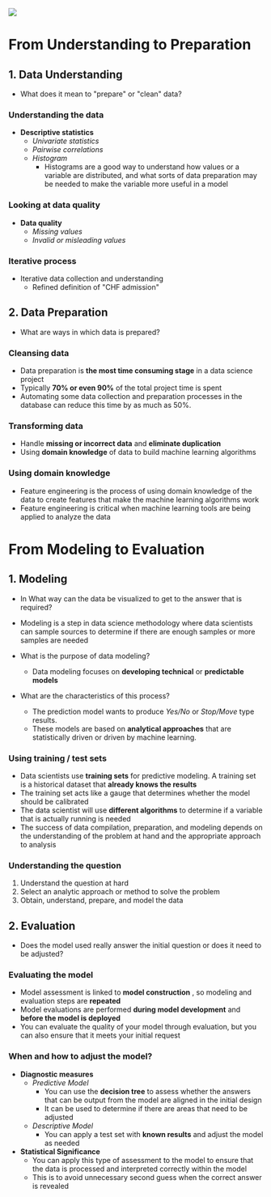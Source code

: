 ![](https://cdn.pixabay.com/photo/2016/10/09/08/32/digital-marketing-1725340_960_720.jpg)

# From Understanding to Preparation

## 1. Data Understanding

- What does it mean to "prepare" or "clean" data?

### Understanding the data

- __Descriptive statistics__
  - _Univariate statistics_
  - _Pairwise correlations_
  - _Histogram_
    - Histograms are a good way to understand how values or a variable are distributed, and what sorts of data preparation may be needed to make the variable more useful in a model

### Looking at data quality

- __Data quality__
  - _Missing values_
  - _Invalid or misleading values_

### Iterative process

- Iterative data collection and understanding
  - Refined definition of "CHF admission"

## 2. Data Preparation

- What are ways in which data is prepared?

### Cleansing data

- Data preparation is __the most time consuming stage__ in a data science project
- Typically __70% or even 90%__ of the total project time is spent
- Automating some data collection and preparation processes in the database can reduce this time by as much as 50%.

### Transforming data

- Handle __missing or incorrect data__ and __eliminate duplication__
- Using __domain knowledge__ of data to build machine learning algorithms

### Using domain knowledge

- Feature engineering is the process of using domain knowledge of the data to create features that make the machine learning algorithms work
- Feature engineering is critical when machine learning tools are being applied to analyze the data

# From Modeling to Evaluation

## 1. Modeling

- In What way can the data be visualized to get to the answer that is required?
- Modeling is a step in data science methodology where data scientists can sample sources to determine if there are enough samples or more samples are needed

- What is the purpose of data modeling?
  - Data modeling focuses on __developing technical__ or __predictable models__
- What are the characteristics of this process?
  - The prediction model wants to produce _Yes/No_ or _Stop/Move_ type results.
  - These models are based on __analytical approaches__ that are statistically driven or driven by machine learning.

### Using training / test sets

- Data scientists use __training sets__ for predictive modeling. A training set is a historical dataset that __already knows the results__ 
- The training set acts like a gauge that determines whether the model should be calibrated
- The data scientist will use __different algorithms__ to determine if a variable that is actually running is needed 
- The success of data compilation, preparation, and modeling depends on the understanding of the problem at hand and the appropriate approach to analysis

### Understanding the question

1. Understand the question at hard
2. Select an analytic approach or method to solve the problem
3. Obtain, understand, prepare, and model the data

## 2. Evaluation

- Does the model used really answer the initial question or does it need to be adjusted?

### Evaluating the model

- Model assessment is linked to __model construction__ , so modeling and evaluation steps are __repeated__
- Model evaluations are performed __during model development__ and __before the model is deployed__
- You can evaluate the quality of your model through evaluation, but you can also ensure that it meets your initial request

### When and how to adjust the model?

- __Diagnostic measures__
  - _Predictive Model_
    - You can use the __decision tree__ to assess whether the answers that can be output from the model are aligned in the initial design
    - It can be used to determine if there are areas that need to be adjusted
  - _Descriptive Model_
    - You can apply a test set with __known results__ and adjust the model as needed
- __Statistical Significance__
  - You can apply this type of assessment to the model to ensure that the data is processed and interpreted correctly within the model
  - This is to avoid unnecessary second guess when the correct answer is revealed